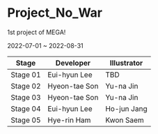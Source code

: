 # Project_No_War

1st project of MEGA!

2022-07-01 ~ 2022-08-31

|    Stage     |   Developer   | Illustrator  |
| ------------ | ------------- | ------------ |
|   Stage 01   | Eui-hyun Lee  |     TBD      |
|   Stage 02   | Hyeon-tae Son |  Yu-na Jin   |
|   Stage 03   | Hyeon-tae Son |  Yu-na Jin   |
|   Stage 04   | Eui-hyun Lee  | Ho-jun Jang  |
|   Stage 05   |  Hye-rin Ham  |  Kwon Saem   |
